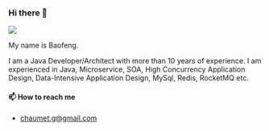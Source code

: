 ### Hi there 👋

![](https://komarev.com/ghpvc/?username=littlesorry)

My name is Baofeng. 

I am a Java Developer/Architect with more than 10 years of experience. 
I am experienced in Java, Microservice, SOA, High Concurrency Application Design, Data-Intensive Application Design, MySql, Redis, RocketMQ etc.


#### 📫 How to reach me
  - chaumet.g@gmail.com


<!--
**littlesorry/littlesorry** is a ✨ _special_ ✨ repository because its `README.md` (this file) appears on your GitHub profile.

Here are some ideas to get you started:

- 🔭 I’m currently working on ...
- 🌱 I’m currently learning ...
- 👯 I’m looking to collaborate on ...
- 🤔 I’m looking for help with ...
- 💬 Ask me about ...
- 📫 How to reach me: ...
- 😄 Pronouns: ...
- ⚡ Fun fact: ...
-->
